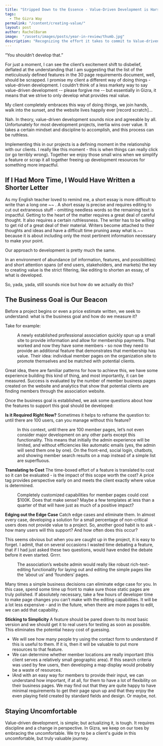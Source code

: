 ```yaml
---
title: "Stripped Down to the Essence - Value-Driven Development is Harsh"
tags:
  - The Gizra Way
permalink: "/content/creating-value/"
layout: post
author: RachelBaram
image:  "/assets/images/posts/year-in-review/thumb.jpg"
description: "Recognizing the effort it takes to commit to Value-driven development, along with practical steps."
---
```

“You shouldn’t develop that.”

For just a moment, I can see the client’s excitement shift to disbelief, deflated at the understanding that I am suggesting that the list of the meticulously defined features in the 30 page requirements document, well, should be scrapped. I promise my client a different way of doing things - value-driven development. I couldn’t think of a less markety way to say value-driven development -- please forgive me -- but essentially in Gizra, it means that we strive to only develop what provides real value.

My client completely embraces this way of doing things, we join hands, walk into the sunset, and the website lives happily ever [record scratch]...

Nah. In theory, value-driven development sounds nice and agreeable by all.  Unfortunately for most development projects, inertia wins over value. It takes a certain mindset and discipline to accomplish, and this process can be ruthless.

Implementing this in our projects is a defining moment in the relationship with our clients.  I really like this moment - this is when things can really click (or go terribly wrong). Together we enjoy those small wins when we simplify a feature or scrap it all together freeing up development resources for something more impactful.

## If I Had More Time, I Would Have Written a Shorter Letter

As my English teacher loved to remind me, a short essay is more difficult to write than a long one ~~ . A short essay is precise and requires editing to cut out extraneous stuff - omitting needless words so the remaining text is impactful. Getting to the heart of the matter requires a great deal of careful thought.  It also requires a certain ruthlessness. The writer has to be willing to get rid of a great deal of their material. Writers become attached to their thoughts and ideas and have a difficult time pruning away what is.~~ because it is about including only the most pertinent information necessary to make your point.

Our approach to development is pretty much the same.

In an environment of abundance (of information, features, and possibilities) and short attention spans (of end users, stakeholders, and markets) the key to creating value is the strict filtering, like editing to shorten an essay, of what is developed.

So, yada, yada, still sounds nice but how do we actually do this?

## The Business Goal is Our Beacon

Before a project begins or even a price estimate written, we seek to understand: what is the business goal and how do we measure it?

Take for example:
<p style="margin-left: 40px">A newly established professional association quickly spun up a small site to provide information and allow for membership payments. That worked and now they have some members - so now they need to provide an additional feature that demonstrates that membership has value.  Their idea: individual member pages on the organization site to promote themselves and be matched with potential clients.

Great idea, there are familiar patterns for how to achieve this, we have some experience building this kind of thing, and most importantly, it can be measured. Success is evaluated by the number of member business pages created on the website and analytics that show that potential clients are finding members through the association website.
</p>
Once the business goal is established, we ask some questions about how the features to support this goal should be developed:

<strong>Is it Required Right Now?</strong> Sometimes it helps to reframe the question to: until there are 100 users, can you manage without this feature?

<p style="margin-left: 40px">In this context, until there are 100 member pages, let’s not even consider major development on any other parts except this functionality. This means that initially the admin experience will be limited, and without efficiencies like automatic emails (yes, the admin will send them one by one).  On the front-end, social login, chatbots, and showing member search results on a map instead of a simple list are superfluous.
</p>

<strong>Translating to Cost</strong> The time-boxed effort of a feature is translated to cost so it can be evaluated - is the impact of this scope worth the cost? A price tag provides perspective early on and meets the client exactly where value is determined.

<p style="margin-left: 40px"> Completely customized capabilities for member pages could cost $100K. Does that make sense? Maybe a few templates at less than a quarter of that will have just as much of a positive impact?
</p>

<strong>Edging out the Edge Case</strong> Catch edge cases and eliminate them. In almost every case, developing a solution for a small percentage of non-critical users does not provide value to a project.  So, another good habit is to ask - how many users will this support? And how often does this occur?

This seems obvious but when you are caught up in the project, it is easy to forget. I admit, that on several occasions I wasted time debating a feature, that if I had just asked these two questions, would have ended the debate before it even started. Grrrr.

<p style="margin-left: 40px">The association’s website admin would really like robust rich-text-editing functionality for laying out and editing the simple pages like the ‘about us’ and ‘founders’ pages.
</p>

Many times a simple business decisions can eliminate edge case for you. In this case, spend some time up front to make sure those static pages are truly polished. If absolutely necessary, take a few hours of developer time to make page changes you can’t make with the editing capabilities. It will be a lot less expensive - and in the future, when there are more pages to edit, we can add that capability.

<strong>Sticking to Simplicity</strong> A feature should be pared down to its most basic version and we should get it to real users for testing as soon as possible.  This eliminates the potential heavy cost of guessing.

<ul type="disc">
    <li>We will see how many people try using the contact form to understand if this is useful to them. If it is, then it will be valuable to put more resources to that feature.</li>
    <li>We can determine whether member locations are really important (this client serves a relatively small geographic area).  If this search criteria was used by few users, then developing a map display would probably be a waste of resources.</li>
    <li>IAnd with an easy way for members to provide their input, we can understand how important, if at all, for them to have a lot of flexibility on their business pages. We may find out that they are quite happy to have minimal requirements to get their page spun up and that they enjoy the even playing field created by standard fields and design. Or maybe, not.</li>
</ul>

## Staying Uncomfortable

Value-driven development, is simple; but actualizing it, is tough.  It requires discipline and a change in perspective. In Gizra, we keep on our toes by embracing the uncomfortable. We try to be a client's guide in this uncomfortable, but truly valuable journey.
